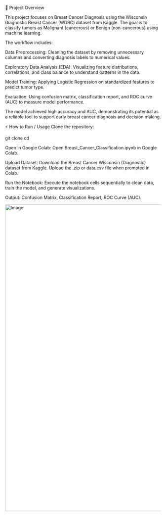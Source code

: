 📝 Project Overview

This project focuses on Breast Cancer Diagnosis using the Wisconsin Diagnostic Breast Cancer (WDBC) dataset from Kaggle. The goal is to classify tumors as Malignant (cancerous) or Benign (non-cancerous) using machine learning.

The workflow includes:

Data Preprocessing: Cleaning the dataset by removing unnecessary columns and converting diagnosis labels to numerical values.

Exploratory Data Analysis (EDA): Visualizing feature distributions, correlations, and class balance to understand patterns in the data.

Model Training: Applying Logistic Regression on standardized features to predict tumor type.

Evaluation: Using confusion matrix, classification report, and ROC curve (AUC) to measure model performance.

The model achieved high accuracy and AUC, demonstrating its potential as a reliable tool to support early breast cancer diagnosis and decision making.

⚡ How to Run / Usage
Clone the repository:

git clone <your-repo-link>
cd <your-repo-folder>

Open in Google Colab:
Open Breast_Cancer_Classification.ipynb in Google Colab.

Upload Dataset:
Download the Breast Cancer Wisconsin (Diagnostic) dataset from Kaggle.
Upload the .zip or data.csv file when prompted in Colab.

Run the Notebook:
Execute the notebook cells sequentially to clean data, train the model, and generate visualizations.

Output:
Confusion Matrix, Classification Report, ROC Curve (AUC).

<img width="1072" height="992" alt="Image" src="https://github.com/user-attachments/assets/0e9ce895-ef0a-45cb-b644-65716e5a4468" />





